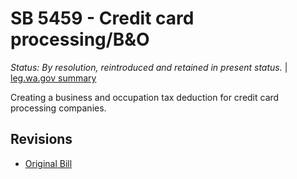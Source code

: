 # SB 5459 - Credit card processing/B&O
*Status: By resolution, reintroduced and retained in present status.* | [leg.wa.gov summary](https://app.leg.wa.gov/billsummary?BillNumber=5459&Year=2021)

Creating a business and occupation tax deduction for credit card processing companies.

## Revisions
* [Original Bill](1/)